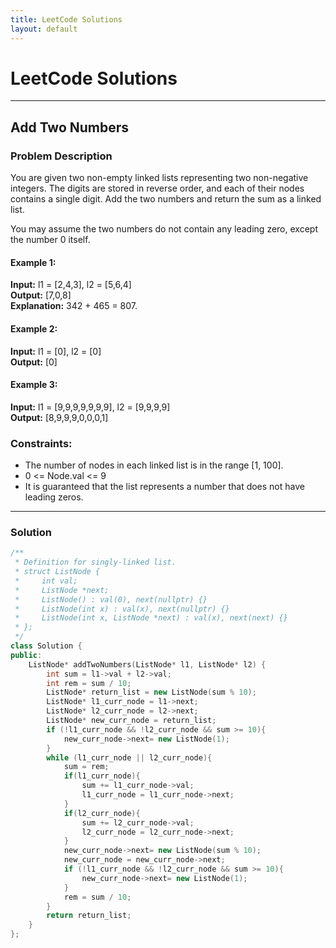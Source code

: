 ```yaml
---
title: LeetCode Solutions
layout: default
---
```


# LeetCode Solutions
--- 
## Add Two Numbers

### Problem Description

You are given two non-empty linked lists representing two non-negative integers. The digits are stored in reverse order, and each of their nodes contains a single digit. Add the two numbers and return the sum as a linked list.

You may assume the two numbers do not contain any leading zero, except the number 0 itself.

#### Example 1:

**Input:** l1 = [2,4,3], l2 = [5,6,4]  
**Output:** [7,0,8]  
**Explanation:** 342 + 465 = 807.

#### Example 2:

**Input:** l1 = [0], l2 = [0]  
**Output:** [0]

#### Example 3:

**Input:** l1 = [9,9,9,9,9,9,9], l2 = [9,9,9,9]  
**Output:** [8,9,9,9,0,0,0,1]

### Constraints:

- The number of nodes in each linked list is in the range [1, 100].
- 0 <= Node.val <= 9
- It is guaranteed that the list represents a number that does not have leading zeros.

---

### Solution

```cpp
/**
 * Definition for singly-linked list.
 * struct ListNode {
 *     int val;
 *     ListNode *next;
 *     ListNode() : val(0), next(nullptr) {}
 *     ListNode(int x) : val(x), next(nullptr) {}
 *     ListNode(int x, ListNode *next) : val(x), next(next) {}
 * };
 */
class Solution {
public:
    ListNode* addTwoNumbers(ListNode* l1, ListNode* l2) {
        int sum = l1->val + l2->val;
        int rem = sum / 10;
        ListNode* return_list = new ListNode(sum % 10);
        ListNode* l1_curr_node = l1->next;
        ListNode* l2_curr_node = l2->next;
        ListNode* new_curr_node = return_list;
        if (!l1_curr_node && !l2_curr_node && sum >= 10){
            new_curr_node->next= new ListNode(1);
        }
        while (l1_curr_node || l2_curr_node){
            sum = rem;
            if(l1_curr_node){
                sum += l1_curr_node->val;
                l1_curr_node = l1_curr_node->next;
            }
            if(l2_curr_node){
                sum += l2_curr_node->val;
                l2_curr_node = l2_curr_node->next;
            }
            new_curr_node->next= new ListNode(sum % 10);
            new_curr_node = new_curr_node->next;
            if (!l1_curr_node && !l2_curr_node && sum >= 10){
                new_curr_node->next= new ListNode(1);
            }
            rem = sum / 10;
        }
        return return_list;
    }
};
```
